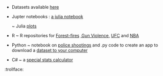 

* Datasets available [here](https://github.com/NicJC/Datasets)


* Jupter notebooks : [a julia notebook](https://github.com/NicJC/NicJC/blob/main/NZ%20Coronavirus.ipynb)

  ~ Julia [plots](https://github.com/NicJC/Julia-Plots)
  
* R ~ R repositories for [Forest-fires](https://github.com/NicJC/Fires) ,[Gun Violence](https://github.com/NicJC/Gun-Violence), [UFC](https://github.com/NicJC/UFC) and [NBA](https://github.com/NicJC/NBA)

* Python  ~ notebook on [police shootings](https://github.com/NicJC/Datasets/blob/main/Police%20Shootings.ipynb) and .py code to create an app to download a [dataset to your computer](https://github.com/NicJC/Datasets/blob/main/US_Arrests.py)

* C# ~ a [special stats calculator](https://github.com/NicJC/Stats-Calculator/tree/master)

 
:trollface:
